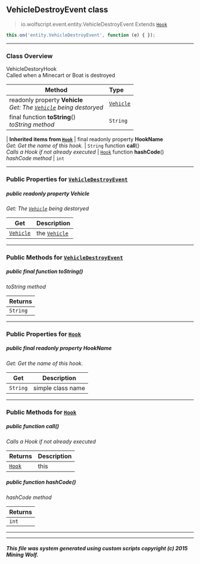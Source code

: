 ## VehicleDestroyEvent __class__

>io.wolfscript.event.entity.VehicleDestroyEvent
>Extends [`Hook`](../../hook/Hook.md)
``` javascript
this.on('entity.VehicleDestroyEvent', function (e) { });
```


---

### Class Overview

VehicleDestoryHook<br> Called when a Minecart or Boat is destroyed

Method | Type   
--- | :--- 
 readonly property __Vehicle__ <br> _Get: The [`Vehicle`](../../api/entity/vehicle/Vehicle.md) being destoryed_ | [`Vehicle`](../../api/entity/vehicle/Vehicle.md)
final function __toString__() <br> _toString method_ | `String`
 |
__Inherited items from [`Hook`](../../hook/Hook.md)__ |
final readonly property __HookName__ <br> _Get: Get the name of this hook._ | `String`
 function __call__() <br> _Calls a Hook if not already executed_ | [`Hook`](../../hook/Hook.md)
 function __hashCode__() <br> _hashCode method_ | `int`





---


### Public Properties for [`VehicleDestroyEvent`](VehicleDestroyEvent.md)

##### <a id='vehicle'></a>public  readonly property __Vehicle__

_Get: The [`Vehicle`](../../api/entity/vehicle/Vehicle.md) being destoryed_

Get | Description
--- | --- 
[`Vehicle`](../../api/entity/vehicle/Vehicle.md) | the [`Vehicle`](../../api/entity/vehicle/Vehicle.md)



---

### Public Methods for [`VehicleDestroyEvent`](VehicleDestroyEvent.md)

##### <a id='tostring'></a>public final function __toString__()

_toString method_

Returns | 
--- | 
`String` |


---

### Public Properties for [`Hook`](../../hook/Hook.md)

##### <a id='hookname'></a>public final readonly property __HookName__

_Get: Get the name of this hook._

Get | Description
--- | --- 
`String` | simple class name



---

### Public Methods for [`Hook`](../../hook/Hook.md)

##### <a id='call'></a>public  function __call__()

_Calls a Hook if not already executed_

Returns | Description
--- | --- 
[`Hook`](../../hook/Hook.md) | this


##### <a id='hashcode'></a>public  function __hashCode__()

_hashCode method_

Returns | 
--- | 
`int` |


---


---


##### This file was system generated using custom scripts copyright (c) 2015 Mining Wolf.
	


